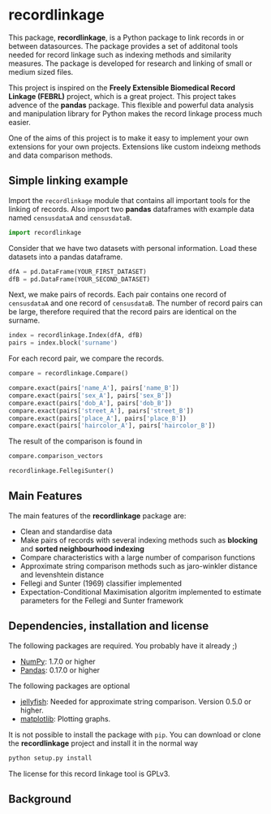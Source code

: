 # recordlinkage

This package, **recordlinkage**, is a Python package to link records in or between datasources. The package provides a set of additonal tools needed for record linkage such as indexing methods and similarity measures. The package is developed for research and linking of small or medium sized files. 

This project is inspired on the **Freely Extensible Biomedical Record Linkage (FEBRL)** project, which is a great project. This project takes advence of the **pandas** package. This flexible and powerful data analysis and manipulation library for Python makes the record linkage process much easier. 

One of the aims of this project is to make it easy to implement your own extensions for your own projects. Extensions like custom indeixng methods and data comparison methods. 

## Simple linking example
Import the ``recordlinkage`` module that contains all important tools for the linking of records. Also import two **pandas** dataframes with example data named ``censusdataA`` and ``censusdataB``. 

```python
import recordlinkage
```
Consider that we have two datasets with personal information. Load these datasets into a pandas dataframe.
```python 
dfA = pd.DataFrame(YOUR_FIRST_DATASET)
dfB = pd.DataFrame(YOUR_SECOND_DATASET)
```

Next, we make pairs of records. Each pair contains one record of ``censusdataA`` and one record of ``censusdataB``. The number of record pairs can be large, therefore required that the record pairs are identical on the surname. 

```python
index = recordlinkage.Index(dfA, dfB)
pairs = index.block('surname')
```
For each record pair, we compare the records. 
```python
compare = recordlinkage.Compare()

compare.exact(pairs['name_A'], pairs['name_B'])
compare.exact(pairs['sex_A'], pairs['sex_B'])
compare.exact(pairs['dob_A'], pairs['dob_B'])
compare.exact(pairs['street_A'], pairs['street_B'])
compare.exact(pairs['place_A'], pairs['place_B'])
compare.exact(pairs['haircolor_A'], pairs['haircolor_B'])
```

The result of the comparison is found in 

```python
compare.comparison_vectors
```

```python
recordlinkage.FellegiSunter()
```



## Main Features
The main features of the **recordlinkage** package are:

  - Clean and standardise data
  - Make pairs of records with several indexing methods such as **blocking** and **sorted neighbourhood indexing**
  - Compare characteristics with a large number of comparison functions
  - Approximate string comparison methods such as jaro-winkler distance and levenshtein distance 
  - Fellegi and Sunter (1969) classifier implemented
  - Expectation-Conditional Maximisation algoritm implemented to estimate parameters for the Fellegi and Sunter framework

## Dependencies, installation and license
The following packages are required. You probably have it already ;)
- [NumPy](http://www.numpy.org): 1.7.0 or higher
- [Pandas](https://github.com/pydata/pandas): 0.17.0 or higher

The following packages are optional
- [jellyfish](https://github.com/jamesturk/jellyfish): Needed for approximate string comparison. Version 0.5.0 or higher.
- [matplotlib](http://matplotlib.sourceforge.net/): Plotting graphs.

It is not possible to install the package with ``pip``. You can download or clone the **recordlinkage** project and install it in the normal way

```sh
python setup.py install
```
The license for this record linkage tool is GPLv3.

## Background

